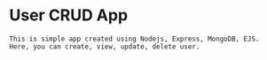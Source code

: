 # User CRUD App
``` 
This is simple app created using Nodejs, Express, MongoDB, EJS.
Here, you can create, view, update, delete user.
```